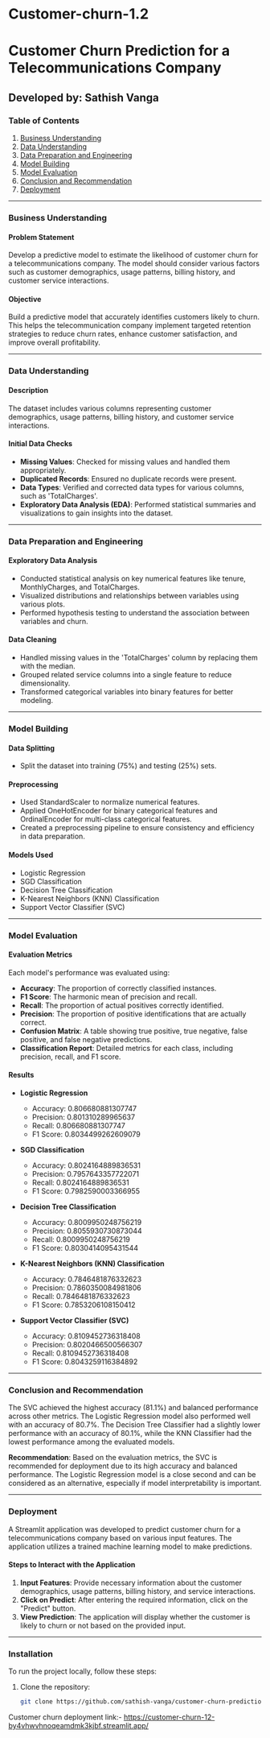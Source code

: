 # Customer-churn-1.2

# Customer Churn Prediction for a Telecommunications Company

## Developed by: Sathish Vanga

### Table of Contents
1. [Business Understanding](#business-understanding)
2. [Data Understanding](#data-understanding)
3. [Data Preparation and Engineering](#data-preparation-and-engineering)
4. [Model Building](#model-building)
5. [Model Evaluation](#model-evaluation)
6. [Conclusion and Recommendation](#conclusion-and-recommendation)
7. [Deployment](#deployment)

---

### Business Understanding

#### Problem Statement
Develop a predictive model to estimate the likelihood of customer churn for a telecommunications company. The model should consider various factors such as customer demographics, usage patterns, billing history, and customer service interactions.

#### Objective
Build a predictive model that accurately identifies customers likely to churn. This helps the telecommunication company implement targeted retention strategies to reduce churn rates, enhance customer satisfaction, and improve overall profitability.

---

### Data Understanding

#### Description
The dataset includes various columns representing customer demographics, usage patterns, billing history, and customer service interactions.

#### Initial Data Checks
- **Missing Values**: Checked for missing values and handled them appropriately.
- **Duplicated Records**: Ensured no duplicate records were present.
- **Data Types**: Verified and corrected data types for various columns, such as 'TotalCharges'.
- **Exploratory Data Analysis (EDA)**: Performed statistical summaries and visualizations to gain insights into the dataset.

---

### Data Preparation and Engineering

#### Exploratory Data Analysis
- Conducted statistical analysis on key numerical features like tenure, MonthlyCharges, and TotalCharges.
- Visualized distributions and relationships between variables using various plots.
- Performed hypothesis testing to understand the association between variables and churn.

#### Data Cleaning
- Handled missing values in the 'TotalCharges' column by replacing them with the median.
- Grouped related service columns into a single feature to reduce dimensionality.
- Transformed categorical variables into binary features for better modeling.

---

### Model Building

#### Data Splitting
- Split the dataset into training (75%) and testing (25%) sets.

#### Preprocessing
- Used StandardScaler to normalize numerical features.
- Applied OneHotEncoder for binary categorical features and OrdinalEncoder for multi-class categorical features.
- Created a preprocessing pipeline to ensure consistency and efficiency in data preparation.

#### Models Used
- Logistic Regression
- SGD Classification
- Decision Tree Classification
- K-Nearest Neighbors (KNN) Classification
- Support Vector Classifier (SVC)

---

### Model Evaluation

#### Evaluation Metrics
Each model's performance was evaluated using:
- **Accuracy**: The proportion of correctly classified instances.
- **F1 Score**: The harmonic mean of precision and recall.
- **Recall**: The proportion of actual positives correctly identified.
- **Precision**: The proportion of positive identifications that are actually correct.
- **Confusion Matrix**: A table showing true positive, true negative, false positive, and false negative predictions.
- **Classification Report**: Detailed metrics for each class, including precision, recall, and F1 score.

#### Results
- **Logistic Regression**
  - Accuracy: 0.806680881307747
  - Precision: 0.801310289965637
  - Recall: 0.806680881307747
  - F1 Score: 0.8034499262609079

- **SGD Classification**
  - Accuracy: 0.8024164889836531
  - Precision: 0.7957643357722071
  - Recall: 0.8024164889836531
  - F1 Score: 0.7982590003366955

- **Decision Tree Classification**
  - Accuracy: 0.8009950248756219
  - Precision: 0.8055930730873044
  - Recall: 0.8009950248756219
  - F1 Score: 0.8030414095431544

- **K-Nearest Neighbors (KNN) Classification**
  - Accuracy: 0.7846481876332623
  - Precision: 0.7860350084981806
  - Recall: 0.7846481876332623
  - F1 Score: 0.7853206108150412

- **Support Vector Classifier (SVC)**
  - Accuracy: 0.8109452736318408
  - Precision: 0.8020466500566307
  - Recall: 0.8109452736318408
  - F1 Score: 0.8043259116384892

---

### Conclusion and Recommendation

The SVC achieved the highest accuracy (81.1%) and balanced performance across other metrics. The Logistic Regression model also performed well with an accuracy of 80.7%. The Decision Tree Classifier had a slightly lower performance with an accuracy of 80.1%, while the KNN Classifier had the lowest performance among the evaluated models.

**Recommendation**: Based on the evaluation metrics, the SVC is recommended for deployment due to its high accuracy and balanced performance. The Logistic Regression model is a close second and can be considered as an alternative, especially if model interpretability is important.

---

### Deployment

A Streamlit application was developed to predict customer churn for a telecommunications company based on various input features. The application utilizes a trained machine learning model to make predictions.

#### Steps to Interact with the Application
1. **Input Features**: Provide necessary information about the customer demographics, usage patterns, billing history, and service interactions.
2. **Click on Predict**: After entering the required information, click on the "Predict" button.
3. **View Prediction**: The application will display whether the customer is likely to churn or not based on the provided input.

---

### Installation

To run the project locally, follow these steps:

1. Clone the repository:
   ```sh
   git clone https://github.com/sathish-vanga/customer-churn-prediction.git

Customer churn
deployment link:-
https://customer-churn-12-by4vhwvhnoqeamdmk3kjbf.streamlit.app/
